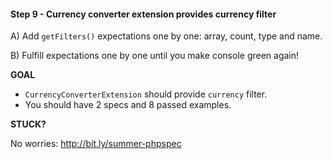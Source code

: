 #### Step 9 - Currency converter extension provides currency filter

A) Add `getFilters()` expectations one by one: array, count, type and name.

B) Fulfill expectations one by one until you make console green again!

**GOAL**

* `CurrencyConverterExtension` should provide `currency` filter.
* You should have 2 specs and 8 passed examples.

**STUCK?**

No worries: http://bit.ly/summer-phpspec
